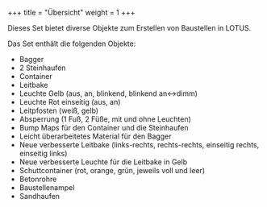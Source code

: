 +++
title = "Übersicht"
weight = 1
+++

Dieses Set bietet diverse Objekte zum Erstellen von Baustellen in LOTUS.

Das Set enthält die folgenden Objekte:
- Bagger
- 2 Steinhaufen
- Container
- Leitbake
- Leuchte Gelb (aus, an, blinkend, blinkend an<->dimm)
- Leuchte Rot einseitig (aus, an)
- Leitpfosten (weiß, gelb)
- Absperrung (1 Fuß, 2 Füße, mit und ohne Leuchten)
- Bump Maps für den Container und die Steinhaufen
- Leicht überarbeitetes Material für den Bagger
- Neue verbesserte Leitbake (links-rechts, rechts-rechts, einseitig rechts, einseitig links)
- Neue verbesserte Leuchte für die Leitbake in Gelb
- Schuttcontainer (rot, orange, grün, jeweils voll und leer)
- Betonrohre
- Baustellenampel
- Sandhaufen